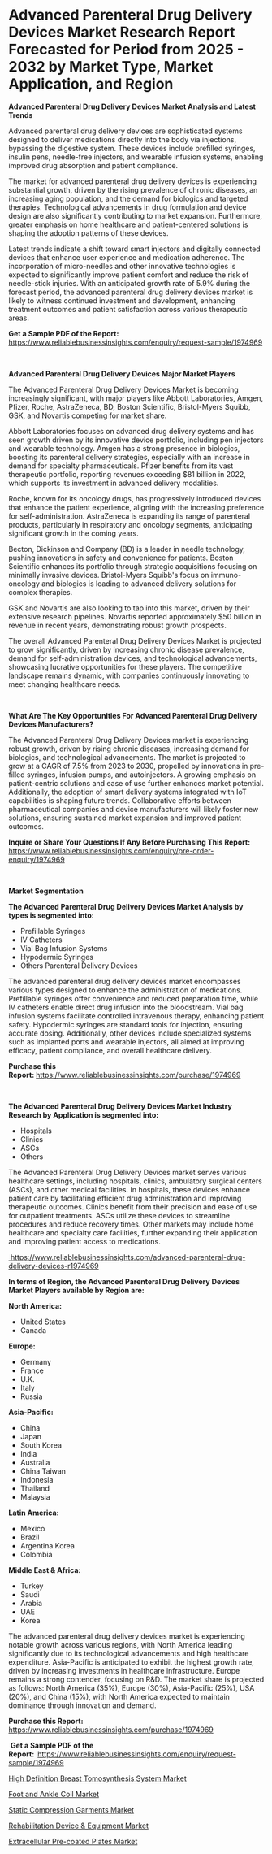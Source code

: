<p><h1>Advanced Parenteral Drug Delivery Devices Market Research Report Forecasted for Period from 2025 -  2032 by Market Type, Market Application, and Region</h1></p><p><strong>Advanced Parenteral Drug Delivery Devices Market Analysis and Latest Trends</strong></p>
<p><p>Advanced parenteral drug delivery devices are sophisticated systems designed to deliver medications directly into the body via injections, bypassing the digestive system. These devices include prefilled syringes, insulin pens, needle-free injectors, and wearable infusion systems, enabling improved drug absorption and patient compliance. </p><p>The market for advanced parenteral drug delivery devices is experiencing substantial growth, driven by the rising prevalence of chronic diseases, an increasing aging population, and the demand for biologics and targeted therapies. Technological advancements in drug formulation and device design are also significantly contributing to market expansion. Furthermore, greater emphasis on home healthcare and patient-centered solutions is shaping the adoption patterns of these devices.</p><p>Latest trends indicate a shift toward smart injectors and digitally connected devices that enhance user experience and medication adherence. The incorporation of micro-needles and other innovative technologies is expected to significantly improve patient comfort and reduce the risk of needle-stick injuries. With an anticipated growth rate of 5.9% during the forecast period, the advanced parenteral drug delivery devices market is likely to witness continued investment and development, enhancing treatment outcomes and patient satisfaction across various therapeutic areas.</p></p>
<p><strong>Get a Sample PDF of the Report:&nbsp;</strong> <a href="https://www.reliablebusinessinsights.com/enquiry/request-sample/1974969?utm_campaign=1091&utm_medium=2&utm_source=Github&utm_content=ia&utm_term=05032025&utm_id=advanced-parenteral-drug-delivery-devices">https://www.reliablebusinessinsights.com/enquiry/request-sample/1974969</a></p>
<p>&nbsp;</p>
<p><strong>Advanced Parenteral Drug Delivery Devices Major Market Players</strong></p>
<p><p>The Advanced Parenteral Drug Delivery Devices Market is becoming increasingly significant, with major players like Abbott Laboratories, Amgen, Pfizer, Roche, AstraZeneca, BD, Boston Scientific, Bristol-Myers Squibb, GSK, and Novartis competing for market share. </p><p>Abbott Laboratories focuses on advanced drug delivery systems and has seen growth driven by its innovative device portfolio, including pen injectors and wearable technology. Amgen has a strong presence in biologics, boosting its parenteral delivery strategies, especially with an increase in demand for specialty pharmaceuticals. Pfizer benefits from its vast therapeutic portfolio, reporting revenues exceeding $81 billion in 2022, which supports its investment in advanced delivery modalities.</p><p>Roche, known for its oncology drugs, has progressively introduced devices that enhance the patient experience, aligning with the increasing preference for self-administration. AstraZeneca is expanding its range of parenteral products, particularly in respiratory and oncology segments, anticipating significant growth in the coming years.</p><p>Becton, Dickinson and Company (BD) is a leader in needle technology, pushing innovations in safety and convenience for patients. Boston Scientific enhances its portfolio through strategic acquisitions focusing on minimally invasive devices. Bristol-Myers Squibb's focus on immuno-oncology and biologics is leading to advanced delivery solutions for complex therapies.</p><p>GSK and Novartis are also looking to tap into this market, driven by their extensive research pipelines. Novartis reported approximately $50 billion in revenue in recent years, demonstrating robust growth prospects.</p><p>The overall Advanced Parenteral Drug Delivery Devices Market is projected to grow significantly, driven by increasing chronic disease prevalence, demand for self-administration devices, and technological advancements, showcasing lucrative opportunities for these players. The competitive landscape remains dynamic, with companies continuously innovating to meet changing healthcare needs.</p></p>
<p>&nbsp;</p>
<p><strong>What Are The Key Opportunities For Advanced Parenteral Drug Delivery Devices Manufacturers?</strong></p>
<p><p>The Advanced Parenteral Drug Delivery Devices market is experiencing robust growth, driven by rising chronic diseases, increasing demand for biologics, and technological advancements. The market is projected to grow at a CAGR of 7.5% from 2023 to 2030, propelled by innovations in pre-filled syringes, infusion pumps, and autoinjectors. A growing emphasis on patient-centric solutions and ease of use further enhances market potential. Additionally, the adoption of smart delivery systems integrated with IoT capabilities is shaping future trends. Collaborative efforts between pharmaceutical companies and device manufacturers will likely foster new solutions, ensuring sustained market expansion and improved patient outcomes.</p></p>
<p><strong>Inquire or Share Your Questions If Any Before Purchasing This Report:</strong> <a href="https://www.reliablebusinessinsights.com/enquiry/pre-order-enquiry/1974969?utm_campaign=1091&utm_medium=2&utm_source=Github&utm_content=ia&utm_term=05032025&utm_id=advanced-parenteral-drug-delivery-devices">https://www.reliablebusinessinsights.com/enquiry/pre-order-enquiry/1974969</a></p>
<p>&nbsp;</p>
<p><strong>Market Segmentation</strong></p>
<p><strong>The Advanced Parenteral Drug Delivery Devices Market Analysis by types is segmented into:</strong></p>
<p><ul><li>Prefillable Syringes</li><li>IV Catheters</li><li>Vial Bag Infusion Systems</li><li>Hypodermic Syringes</li><li>Others Parenteral Delivery Devices</li></ul></p>
<p><p>The advanced parenteral drug delivery devices market encompasses various types designed to enhance the administration of medications. Prefillable syringes offer convenience and reduced preparation time, while IV catheters enable direct drug infusion into the bloodstream. Vial bag infusion systems facilitate controlled intravenous therapy, enhancing patient safety. Hypodermic syringes are standard tools for injection, ensuring accurate dosing. Additionally, other devices include specialized systems such as implanted ports and wearable injectors, all aimed at improving efficacy, patient compliance, and overall healthcare delivery.</p></p>
<p><strong>Purchase this Report:&nbsp;</strong><a href="https://www.reliablebusinessinsights.com/purchase/1974969?utm_campaign=1091&utm_medium=2&utm_source=Github&utm_content=ia&utm_term=05032025&utm_id=advanced-parenteral-drug-delivery-devices">https://www.reliablebusinessinsights.com/purchase/1974969</a></p>
<p>&nbsp;</p>
<p><strong>The Advanced Parenteral Drug Delivery Devices Market Industry Research by Application is segmented into:</strong></p>
<p><ul><li>Hospitals</li><li>Clinics</li><li>ASCs</li><li>Others</li></ul></p>
<p><p>The Advanced Parenteral Drug Delivery Devices market serves various healthcare settings, including hospitals, clinics, ambulatory surgical centers (ASCs), and other medical facilities. In hospitals, these devices enhance patient care by facilitating efficient drug administration and improving therapeutic outcomes. Clinics benefit from their precision and ease of use for outpatient treatments. ASCs utilize these devices to streamline procedures and reduce recovery times. Other markets may include home healthcare and specialty care facilities, further expanding their application and improving patient access to medications.</p></p>
<p><a href="https://www.reliablebusinessinsights.com/advanced-parenteral-drug-delivery-devices-r1974969?utm_campaign=1091&utm_medium=2&utm_source=Github&utm_content=ia&utm_term=05032025&utm_id=advanced-parenteral-drug-delivery-devices">&nbsp;https://www.reliablebusinessinsights.com/advanced-parenteral-drug-delivery-devices-r1974969</a></p>
<p><strong>In terms of Region, the Advanced Parenteral Drug Delivery Devices Market Players available by Region are:</strong></p>
<p>
    <p> <strong> North America: </strong>
        <ul>
            <li>United States</li>
            <li>Canada</li>
        </ul>
        </p> 
    <p> <strong> Europe: </strong>
        <ul>
            <li>Germany</li>
            <li>France</li>
            <li>U.K.</li>
            <li>Italy</li>
            <li>Russia</li>
        </ul>
        </p> 
    <p> <strong> Asia-Pacific: </strong>
        <ul>
            <li>China</li>
            <li>Japan</li>
            <li>South Korea</li>
            <li>India</li>
            <li>Australia</li>
            <li>China Taiwan</li>
            <li>Indonesia</li>
            <li>Thailand</li>
            <li>Malaysia</li>
        </ul>
        </p> 
    <p> <strong> Latin America: </strong>
        <ul>
            <li>Mexico</li>
            <li>Brazil</li>
            <li>Argentina Korea</li>
            <li>Colombia</li>
        </ul>
        </p> 
    <p> <strong> Middle East & Africa: </strong>
        <ul>
            <li>Turkey</li>
            <li>Saudi</li>
            <li>Arabia</li>
            <li>UAE</li>
            <li>Korea</li>
        </ul>
    </p>
    </p>
<p><p>The advanced parenteral drug delivery devices market is experiencing notable growth across various regions, with North America leading significantly due to its technological advancements and high healthcare expenditure. Asia-Pacific is anticipated to exhibit the highest growth rate, driven by increasing investments in healthcare infrastructure. Europe remains a strong contender, focusing on R&D. The market share is projected as follows: North America (35%), Europe (30%), Asia-Pacific (25%), USA (20%), and China (15%), with North America expected to maintain dominance through innovation and demand.</p></p>
<p><strong>Purchase this Report: </strong><a href="https://www.reliablebusinessinsights.com/purchase/1974969?utm_campaign=1091&utm_medium=2&utm_source=Github&utm_content=ia&utm_term=05032025&utm_id=advanced-parenteral-drug-delivery-devices">https://www.reliablebusinessinsights.com/purchase/1974969</a></p>
<p>&nbsp;<strong>Get a Sample PDF of the Report:&nbsp;&nbsp;</strong><a href="https://www.reliablebusinessinsights.com/enquiry/request-sample/1974969?utm_campaign=1091&utm_medium=2&utm_source=Github&utm_content=ia&utm_term=05032025&utm_id=advanced-parenteral-drug-delivery-devices">https://www.reliablebusinessinsights.com/enquiry/request-sample/1974969</a></p>
<p><strong></strong></p>
<p><p><a href="https://github.com/sgroitrieu7f/Market-Research-Report-List-1/blob/main/high-definition-breast-tomosynthesis-system-market.md?utm_campaign=1091&utm_medium=2&utm_source=Github&utm_content=ia&utm_term=05032025&utm_id=advanced-parenteral-drug-delivery-devices">High Definition Breast Tomosynthesis System Market</a></p><p><a href="https://github.com/roehrtizonov/Market-Research-Report-List-1/blob/main/foot-and-ankle-coil-market.md?utm_campaign=1091&utm_medium=2&utm_source=Github&utm_content=ia&utm_term=05032025&utm_id=advanced-parenteral-drug-delivery-devices">Foot and Ankle Coil Market</a></p><p><a href="https://github.com/donsonjupa/Market-Research-Report-List-1/blob/main/static-compression-garments-market.md?utm_campaign=1091&utm_medium=2&utm_source=Github&utm_content=ia&utm_term=05032025&utm_id=advanced-parenteral-drug-delivery-devices">Static Compression Garments Market</a></p><p><a href="https://github.com/zhininzacher/Market-Research-Report-List-1/blob/main/rehabilitation-device-equipment-market.md?utm_campaign=1091&utm_medium=2&utm_source=Github&utm_content=ia&utm_term=05032025&utm_id=advanced-parenteral-drug-delivery-devices">Rehabilitation Device & Equipment Market</a></p><p><a href="https://github.com/paullsiskec4/Market-Research-Report-List-1/blob/main/extracellular-pre-coated-plates-market.md?utm_campaign=1091&utm_medium=2&utm_source=Github&utm_content=ia&utm_term=05032025&utm_id=advanced-parenteral-drug-delivery-devices">Extracellular Pre-coated Plates Market</a></p></p>